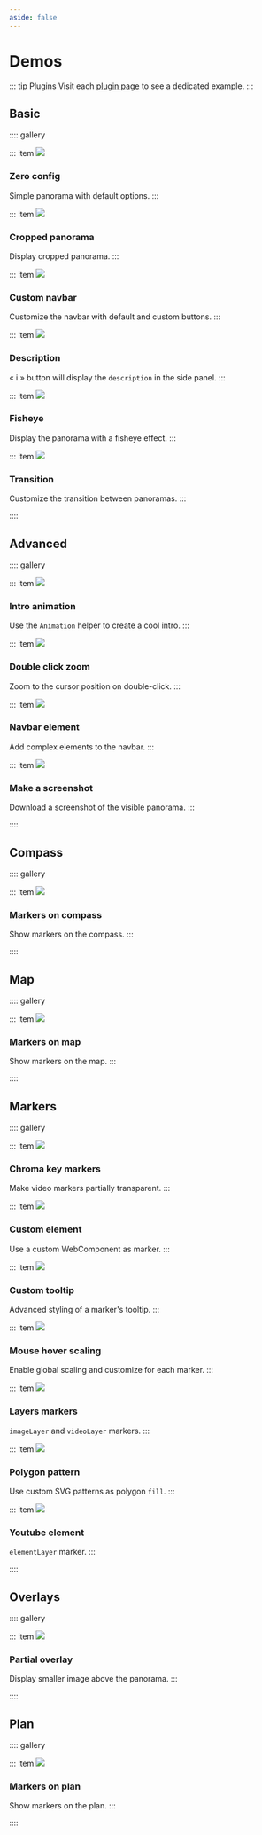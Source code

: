 ```yaml
---
aside: false
---
```


# Demos

::: tip Plugins
Visit each [plugin page](../plugins/) to see a dedicated example.
:::

## Basic

:::: gallery

::: item
[![](/images/demos/default.jpg)](./basic/0-config.md)

### Zero config

Simple panorama with default options.
:::

::: item
[![](/images/demos/cropped-panorama.jpg)](./basic/cropped-panorama.md)

### Cropped panorama

Display cropped panorama.
:::

::: item
[![](/images/demos/navbar.jpg)](./basic/custom-navbar.md)

### Custom navbar

Customize the navbar with default and custom buttons.
:::

::: item
[![](/images/demos/description.jpg)](./basic/description.md)

### Description

&laquo; i &raquo; button will display the `description` in the side panel.
:::

::: item
[![](/images/demos/fisheye.jpg)](./basic/fisheye.md)

### Fisheye

Display the panorama with a fisheye effect.
:::

::: item
[![](/images/demos/transition.jpg)](./basic/transition.md)

### Transition

Customize the transition between panoramas.
:::

::::

## Advanced

:::: gallery

::: item
[![](/images/demos/animation.gif)](./advanced/animation.md)

### Intro animation

Use the `Animation` helper to create a cool intro.
:::

::: item
[![](/images/demos/double-click-zoom.gif)](./advanced/double-click-zoom.md)

### Double click zoom

Zoom to the cursor position on double-click.
:::

::: item
[![](/images/demos/navbar-element.jpg)](./advanced/navbar-element.md)

### Navbar element

Add complex elements to the navbar.
:::

::: item
[![](/images/demos/screenshot.jpg)](./advanced/screenshot.md)

### Make a screenshot

Download a screenshot of the visible panorama.
:::

::::

## Compass

:::: gallery

::: item
[![](/images/demos/compass-markers.jpg)](./compass/markers.md)

### Markers on compass

Show markers on the compass.
:::

::::

## Map

:::: gallery

::: item
[![](/images/demos/map-markers.jpg)](./map/markers.md)

### Markers on map

Show markers on the map.
:::

::::

## Markers

:::: gallery

::: item
[![](/images/demos/chroma-key.jpg)](./markers/chroma-key.md)

### Chroma key markers

Make video markers partially transparent.
:::

::: item
[![](/images/demos/marker-element.jpg)](./markers/custom-element.md)

### Custom element

Use a custom WebComponent as marker.
:::

::: item
[![](/images/demos/custom-marker.jpg)](./markers/custom-tooltip.md)

### Custom tooltip

Advanced styling of a marker's tooltip.
:::

::: item
[![](/images/demos/hover-scale.jpg)](./markers/hover-scale.md)

### Mouse hover scaling

Enable global scaling and customize for each marker.
:::

::: item
[![](/images/demos/marker-layer.jpg)](./markers/layers.md)

### Layers markers

`imageLayer` and `videoLayer` markers.
:::

::: item
[![](/images/demos/polygon-pattern.jpg)](./markers/polygon-pattern.md)

### Polygon pattern

Use custom SVG patterns as polygon `fill`.
:::

::: item
[![](/images/demos/marker-youtube.jpg)](./markers/youtube-element.md)

### Youtube element

`elementLayer` marker.
:::

::::

## Overlays

:::: gallery

::: item
[![](/images/demos/partial-overlay.jpg)](./overlays/partial-overlay.md)

### Partial overlay

Display smaller image above the panorama.
:::

::::

## Plan

:::: gallery

::: item
[![](/images/demos/plan-markers.jpg)](./plan/markers.md)

### Markers on plan

Show markers on the plan.
:::

::::
